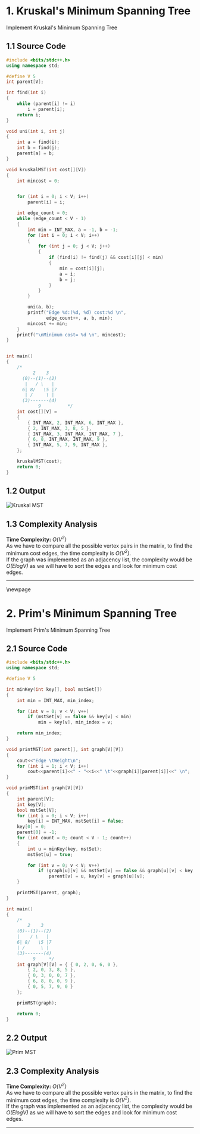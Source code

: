 
# 1. Kruskal's Minimum Spanning Tree

Implement Kruskal's Minimum Spanning Tree

## 1.1 Source Code
```cpp
#include <bits/stdc++.h>
using namespace std;

#define V 5
int parent[V];

int find(int i)
{
	while (parent[i] != i)
		i = parent[i];
	return i;
}

void uni(int i, int j)
{
	int a = find(i);
	int b = find(j);
	parent[a] = b;
}

void kruskalMST(int cost[][V])
{
	int mincost = 0;


	for (int i = 0; i < V; i++)
		parent[i] = i;

	int edge_count = 0;
	while (edge_count < V - 1)
	{
		int min = INT_MAX, a = -1, b = -1;
		for (int i = 0; i < V; i++)
		{
			for (int j = 0; j < V; j++)
			{
				if (find(i) != find(j) && cost[i][j] < min)
				{
					min = cost[i][j];
					a = i;
					b = j;
				}
			}
		}

		uni(a, b);
		printf("Edge %d:(%d, %d) cost:%d \n",
		       edge_count++, a, b, min);
		mincost += min;
	}
	printf("\nMinimum cost= %d \n", mincost);
}


int main()
{
	/*
	      2    3
	  (0)--(1)--(2)
	   |   / \   |
	  6| 8/   \5 |7
	   | /     \ |
	  (3)-------(4)
	        9          */
	int cost[][V] =
	{
		{ INT_MAX, 2, INT_MAX, 6, INT_MAX },
		{ 2, INT_MAX, 3, 8, 5 },
		{ INT_MAX, 3, INT_MAX, INT_MAX, 7 },
		{ 6, 8, INT_MAX, INT_MAX, 9 },
		{ INT_MAX, 5, 7, 9, INT_MAX },
	};

	kruskalMST(cost);
	return 0;
}
```

## 1.2 Output
![Kruskal MST](s1.png)

## 1.3 Complexity Analysis

**Time Complexity:** *O(V$^2$)*  
As we have to compare all the possible vertex pairs in the matrix, to find the minimum cost edges, the time complexity is *O(V$^2$)*.  
If the graph was implemented as an adjacency list, the complexity would be *O(ElogV)* as we will have to sort the edges and look for minimum cost edges.

---

\newpage

# 2. Prim's Minimum Spanning Tree

Implement Prim's Minimum Spanning Tree

## 2.1 Source Code
```cpp
#include <bits/stdc++.h>
using namespace std;

#define V 5

int minKey(int key[], bool mstSet[])
{
	int min = INT_MAX, min_index;

	for (int v = 0; v < V; v++)
		if (mstSet[v] == false && key[v] < min)
			min = key[v], min_index = v;

	return min_index;
}

void printMST(int parent[], int graph[V][V])
{
	cout<<"Edge \tWeight\n";
	for (int i = 1; i < V; i++)
		cout<<parent[i]<<" - "<<i<<" \t"<<graph[i][parent[i]]<<" \n";
}

void primMST(int graph[V][V])
{
	int parent[V];
	int key[V];
	bool mstSet[V];
	for (int i = 0; i < V; i++)
		key[i] = INT_MAX, mstSet[i] = false;
	key[0] = 0;
	parent[0] = -1;
	for (int count = 0; count < V - 1; count++)
	{
		int u = minKey(key, mstSet);
		mstSet[u] = true;

		for (int v = 0; v < V; v++)
			if (graph[u][v] && mstSet[v] == false && graph[u][v] < key[v])
				parent[v] = u, key[v] = graph[u][v];
	}

	printMST(parent, graph);
}

int main()
{
	/*
	    2    3
	(0)--(1)--(2)
	|    / \   |
	6| 8/   \5 |7
	| /      \ |
	(3)-------(4)
	      9     */
	int graph[V][V] = { { 0, 2, 0, 6, 0 },
		{ 2, 0, 3, 8, 5 },
		{ 0, 3, 0, 0, 7 },
		{ 6, 8, 0, 0, 9 },
		{ 0, 5, 7, 9, 0 }
	};

	primMST(graph);

	return 0;
}
```

## 2.2 Output
![Prim MST](s2.png)

## 2.3 Complexity Analysis

 **Time Complexity:** *O(V$^2$)*   
As we have to compare all the possible vertex pairs in the matrix, to find the minimum cost edges, the time complexity is *O(V$^2$)*.  
If the graph was implemented as an adjacency list, the complexity would be *O(ElogV)* as we will have to sort the edges and look for minimum cost edges.

---